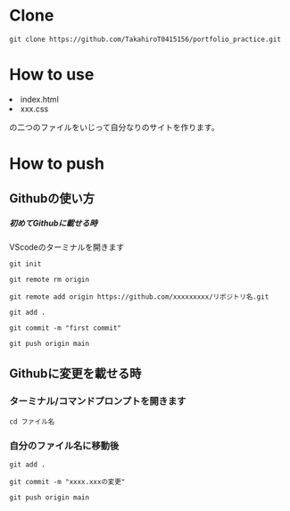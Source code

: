# Clone

```rb:ターミナル/コマンドプロンプト
git clone https://github.com/TakahiroT0415156/portfolio_practice.git
```

# How to use

<li>index.html</li>
<li>xxx.css</li>
<p>の二つのファイルをいじって自分なりのサイトを作ります。</p>

# How to push

## Githubの使い方

##### 初めてGithubに載せる時

VScodeのターミナルを開きます
```rb:ターミナル/コマンドプロンプト
git init
```

```rb:ターミナル/コマンドプロンプト
git remote rm origin
```

```rb:ターミナル/コマンドプロンプト
git remote add origin https://github.com/xxxxxxxxx/リポジトリ名.git
```

```rb:ターミナル/コマンドプロンプト
git add .
```

```rb:ターミナル/コマンドプロンプト
git commit -m "first commit"
```

```rb:ターミナル/コマンドプロンプト
git push origin main
```



## Githubに変更を載せる時

### ターミナル/コマンドプロンプトを開きます

```rb:ターミナル/コマンドプロンプト
cd ファイル名
```
### 自分のファイル名に移動後

```rb:ターミナル/コマンドプロンプト
git add .
```

```rb:ターミナル/コマンドプロンプト
git commit -m "xxxx.xxxの変更"
```

```rb:ターミナル/コマンドプロンプト
git push origin main
```